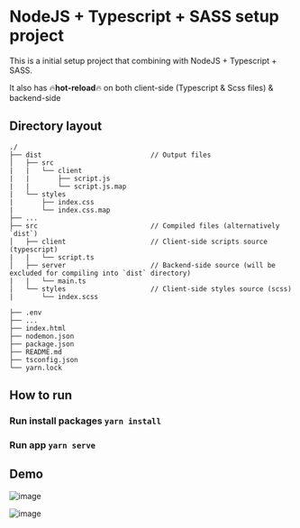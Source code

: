 # NodeJS + Typescript + SASS setup project

This is a initial setup project that combining with NodeJS + Typescript + SASS.

It also has :fire:**hot-reload**:fire: on both client-side (Typescript & Scss files) & backend-side

## Directory layout

    ./
    ├── dist                           // Output files
    │   ├── src
    |   |   └── client
    |   |       ├── script.js
    |   |       └── script.js.map
    |   └── styles
    |       ├── index.css
    |       └── index.css.map
    ├── ...
    ├── src                            // Compiled files (alternatively `dist`)
    │   ├── client                     // Client-side scripts source (typescript)
    |   |   └── script.ts
    │   ├── server                     // Backend-side source (will be excluded for compiling into `dist` directory)
    |   |   └── main.ts
    │   └── styles                     // Client-side styles source (scss)
    |       └── index.scss

    ├── .env
    ├── ...
    ├── index.html
    ├── nodemon.json
    ├── package.json
    ├── README.md
    ├── tsconfig.json
    └── yarn.lock

## How to run

### Run install packages `yarn install`

### Run app `yarn serve`

## Demo

![image](https://github.com/nguyenhmtriet/nodejs-typescript-sass/assets/24971905/018794e0-6493-4fda-9eab-d6599d0ec195)

![image](https://github.com/nguyenhmtriet/nodejs-typescript-sass/assets/24971905/5969283f-1709-4375-8f66-c2fdd3167bd2)
